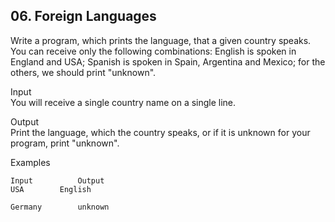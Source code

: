 ## 06. Foreign Languages 

Write a program, which prints the language, that a given country speaks. You can receive only the following combinations: English is spoken in England and USA; Spanish is spoken in Spain, Argentina and Mexico; for the others, we should print "unknown".

Input<br>
You will receive a single country name on a single line.

Output<br>
Print the language, which the country speaks, or if it is unknown for your program, print "unknown".

Examples

```
Input	       Output		
USA	       English	

Germany	       unknown
```
